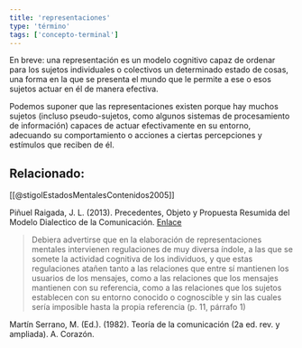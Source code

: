 ```yaml
---
title: 'representaciones'
type: 'término'
tags: ['concepto-terminal']
---
```


En breve: una representación es un modelo cognitivo capaz de ordenar para los sujetos individuales o colectivos un determinado estado de cosas, una forma en la que se presenta el mundo que le permite a ese o esos sujetos actuar en él de manera efectiva.

Podemos suponer que las representaciones existen porque hay muchos sujetos (incluso pseudo-sujetos, como algunos sistemas de procesamiento de información) capaces de actuar efectivamente en su entorno, adecuando su comportamiento o acciones a ciertas percepciones y estímulos que reciben de él.

## Relacionado:

[[@stigolEstadosMentalesContenidos2005]]

Piñuel Raigada, J. L. (2013). Precedentes, Objeto y Propuesta Resumida del Modelo Dialectico de la Comunicación. [Enlace](https://www.ucm.es/data/cont/docs/268-2013-08-19-Pinuel_Expresion_PrecedentesObjetoPropuesta.pdf)

>Debiera advertirse que en la elaboración de representaciones mentales intervienen regulaciones de muy diversa índole, a las que se somete la actividad cognitiva de los individuos, y que estas regulaciones atañen tanto a las relaciones que entre sí mantienen los usuarios de los mensajes, como a las relaciones que los mensajes mantienen con su referencia, como a las relaciones que los sujetos establecen con su entorno conocido o cognoscible y sin las cuales sería imposible hasta la propia referencia (p. 11, párrafo 1)

Martín Serrano, M. (Ed.). (1982). Teoría de la comunicación (2a ed. rev. y ampliada). A. Corazón.
